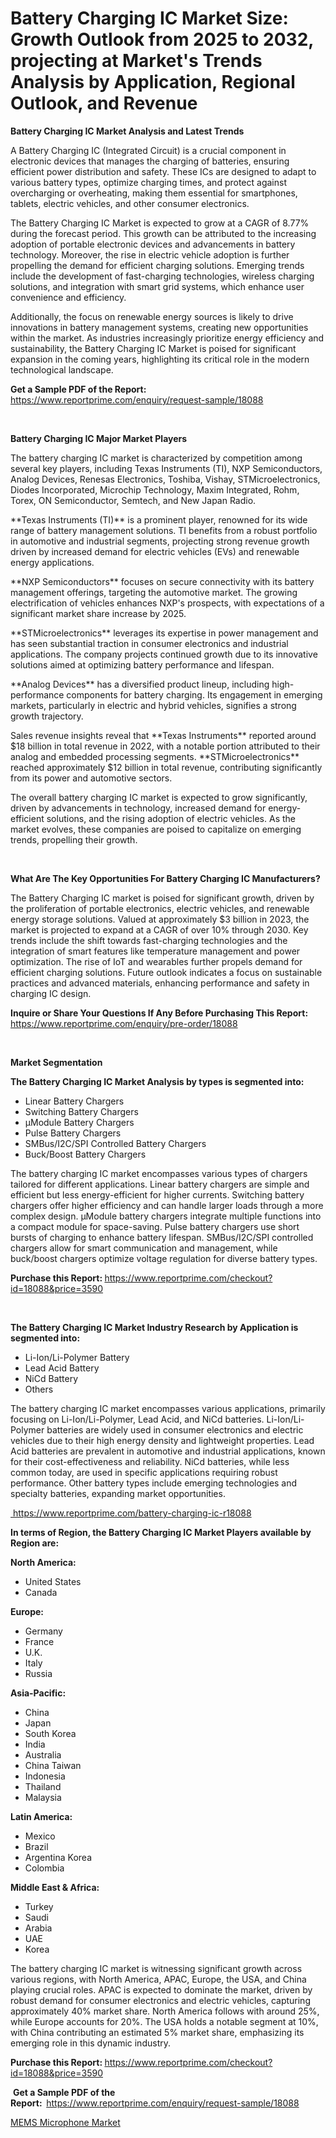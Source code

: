 <p><h1>Battery Charging IC Market Size: Growth Outlook from 2025 to 2032, projecting at Market's Trends Analysis by Application, Regional Outlook, and Revenue</h1></p><p><strong>Battery Charging IC Market Analysis and Latest Trends</strong></p>
<p><p>A Battery Charging IC (Integrated Circuit) is a crucial component in electronic devices that manages the charging of batteries, ensuring efficient power distribution and safety. These ICs are designed to adapt to various battery types, optimize charging times, and protect against overcharging or overheating, making them essential for smartphones, tablets, electric vehicles, and other consumer electronics.</p><p>The Battery Charging IC Market is expected to grow at a CAGR of 8.77% during the forecast period. This growth can be attributed to the increasing adoption of portable electronic devices and advancements in battery technology. Moreover, the rise in electric vehicle adoption is further propelling the demand for efficient charging solutions. Emerging trends include the development of fast-charging technologies, wireless charging solutions, and integration with smart grid systems, which enhance user convenience and efficiency.</p><p>Additionally, the focus on renewable energy sources is likely to drive innovations in battery management systems, creating new opportunities within the market. As industries increasingly prioritize energy efficiency and sustainability, the Battery Charging IC Market is poised for significant expansion in the coming years, highlighting its critical role in the modern technological landscape.</p></p>
<p><strong>Get a Sample PDF of the Report:&nbsp;</strong> <a href="https://www.reportprime.com/enquiry/request-sample/18088?utm_campaign=2218&utm_medium=2&utm_source=Github&utm_content=ia&utm_term=18032025&utm_id=battery-charging-ic">https://www.reportprime.com/enquiry/request-sample/18088</a></p>
<p>&nbsp;</p>
<p><strong>Battery Charging IC Major Market Players</strong></p>
<p><p>The battery charging IC market is characterized by competition among several key players, including Texas Instruments (TI), NXP Semiconductors, Analog Devices, Renesas Electronics, Toshiba, Vishay, STMicroelectronics, Diodes Incorporated, Microchip Technology, Maxim Integrated, Rohm, Torex, ON Semiconductor, Semtech, and New Japan Radio.</p><p>**Texas Instruments (TI)** is a prominent player, renowned for its wide range of battery management solutions. TI benefits from a robust portfolio in automotive and industrial segments, projecting strong revenue growth driven by increased demand for electric vehicles (EVs) and renewable energy applications.</p><p>**NXP Semiconductors** focuses on secure connectivity with its battery management offerings, targeting the automotive market. The growing electrification of vehicles enhances NXP's prospects, with expectations of a significant market share increase by 2025.</p><p>**STMicroelectronics** leverages its expertise in power management and has seen substantial traction in consumer electronics and industrial applications. The company projects continued growth due to its innovative solutions aimed at optimizing battery performance and lifespan.</p><p>**Analog Devices** has a diversified product lineup, including high-performance components for battery charging. Its engagement in emerging markets, particularly in electric and hybrid vehicles, signifies a strong growth trajectory.</p><p>Sales revenue insights reveal that **Texas Instruments** reported around $18 billion in total revenue in 2022, with a notable portion attributed to their analog and embedded processing segments. **STMicroelectronics** reached approximately $12 billion in total revenue, contributing significantly from its power and automotive sectors.</p><p>The overall battery charging IC market is expected to grow significantly, driven by advancements in technology, increased demand for energy-efficient solutions, and the rising adoption of electric vehicles. As the market evolves, these companies are poised to capitalize on emerging trends, propelling their growth.</p></p>
<p>&nbsp;</p>
<p><strong>What Are The Key Opportunities For Battery Charging IC Manufacturers?</strong></p>
<p><p>The Battery Charging IC market is poised for significant growth, driven by the proliferation of portable electronics, electric vehicles, and renewable energy storage solutions. Valued at approximately $3 billion in 2023, the market is projected to expand at a CAGR of over 10% through 2030. Key trends include the shift towards fast-charging technologies and the integration of smart features like temperature management and power optimization. The rise of IoT and wearables further propels demand for efficient charging solutions. Future outlook indicates a focus on sustainable practices and advanced materials, enhancing performance and safety in charging IC design.</p></p>
<p><strong>Inquire or Share Your Questions If Any Before Purchasing This Report:</strong> <a href="https://www.reportprime.com/enquiry/pre-order/18088?utm_campaign=2218&utm_medium=2&utm_source=Github&utm_content=ia&utm_term=18032025&utm_id=battery-charging-ic">https://www.reportprime.com/enquiry/pre-order/18088</a></p>
<p>&nbsp;</p>
<p><strong>Market Segmentation</strong></p>
<p><strong>The Battery Charging IC Market Analysis by types is segmented into:</strong></p>
<p><ul><li>Linear Battery Chargers</li><li>Switching Battery Chargers</li><li>μModule Battery Chargers</li><li>Pulse Battery Chargers</li><li>SMBus/I2C/SPI Controlled Battery Chargers</li><li>Buck/Boost Battery Chargers</li></ul></p>
<p><p>The battery charging IC market encompasses various types of chargers tailored for different applications. Linear battery chargers are simple and efficient but less energy-efficient for higher currents. Switching battery chargers offer higher efficiency and can handle larger loads through a more complex design. μModule battery chargers integrate multiple functions into a compact module for space-saving. Pulse battery chargers use short bursts of charging to enhance battery lifespan. SMBus/I2C/SPI controlled chargers allow for smart communication and management, while buck/boost chargers optimize voltage regulation for diverse battery types.</p></p>
<p><strong>Purchase this Report:&nbsp;</strong><a href="https://www.reportprime.com/checkout?id=18088&price=3590&utm_campaign=2218&utm_medium=2&utm_source=Github&utm_content=ia&utm_term=18032025&utm_id=battery-charging-ic">https://www.reportprime.com/checkout?id=18088&price=3590</a></p>
<p>&nbsp;</p>
<p><strong>The Battery Charging IC Market Industry Research by Application is segmented into:</strong></p>
<p><ul><li>Li-Ion/Li-Polymer Battery</li><li>Lead Acid Battery</li><li>NiCd Battery</li><li>Others</li></ul></p>
<p><p>The battery charging IC market encompasses various applications, primarily focusing on Li-Ion/Li-Polymer, Lead Acid, and NiCd batteries. Li-Ion/Li-Polymer batteries are widely used in consumer electronics and electric vehicles due to their high energy density and lightweight properties. Lead Acid batteries are prevalent in automotive and industrial applications, known for their cost-effectiveness and reliability. NiCd batteries, while less common today, are used in specific applications requiring robust performance. Other battery types include emerging technologies and specialty batteries, expanding market opportunities.</p></p>
<p><a href="https://www.reportprime.com/battery-charging-ic-r18088?utm_campaign=2218&utm_medium=2&utm_source=Github&utm_content=ia&utm_term=18032025&utm_id=battery-charging-ic">&nbsp;https://www.reportprime.com/battery-charging-ic-r18088</a></p>
<p><strong>In terms of Region, the Battery Charging IC Market Players available by Region are:</strong></p>
<p>
    <p> <strong> North America: </strong>
        <ul>
            <li>United States</li>
            <li>Canada</li>
        </ul>
        </p> 
    <p> <strong> Europe: </strong>
        <ul>
            <li>Germany</li>
            <li>France</li>
            <li>U.K.</li>
            <li>Italy</li>
            <li>Russia</li>
        </ul>
        </p> 
    <p> <strong> Asia-Pacific: </strong>
        <ul>
            <li>China</li>
            <li>Japan</li>
            <li>South Korea</li>
            <li>India</li>
            <li>Australia</li>
            <li>China Taiwan</li>
            <li>Indonesia</li>
            <li>Thailand</li>
            <li>Malaysia</li>
        </ul>
        </p> 
    <p> <strong> Latin America: </strong>
        <ul>
            <li>Mexico</li>
            <li>Brazil</li>
            <li>Argentina Korea</li>
            <li>Colombia</li>
        </ul>
        </p> 
    <p> <strong> Middle East & Africa: </strong>
        <ul>
            <li>Turkey</li>
            <li>Saudi</li>
            <li>Arabia</li>
            <li>UAE</li>
            <li>Korea</li>
        </ul>
    </p>
    </p>
<p><p>The battery charging IC market is witnessing significant growth across various regions, with North America, APAC, Europe, the USA, and China playing crucial roles. APAC is expected to dominate the market, driven by robust demand for consumer electronics and electric vehicles, capturing approximately 40% market share. North America follows with around 25%, while Europe accounts for 20%. The USA holds a notable segment at 10%, with China contributing an estimated 5% market share, emphasizing its emerging role in this dynamic industry.</p></p>
<p><strong>Purchase this Report: </strong><a href="https://www.reportprime.com/checkout?id=18088&price=3590&utm_campaign=2218&utm_medium=2&utm_source=Github&utm_content=ia&utm_term=18032025&utm_id=battery-charging-ic">https://www.reportprime.com/checkout?id=18088&price=3590</a></p>
<p>&nbsp;<strong>Get a Sample PDF of the Report:&nbsp;&nbsp;</strong><a href="https://www.reportprime.com/enquiry/request-sample/18088?utm_campaign=2218&utm_medium=2&utm_source=Github&utm_content=ia&utm_term=18032025&utm_id=battery-charging-ic">https://www.reportprime.com/enquiry/request-sample/18088</a></p>
<p><strong></strong></p>
<p><p><a href="https://github.com/JakirUddin511/Market-Research-Report-List-2/blob/main/mems-microphone-market.md?utm_campaign=2218&utm_medium=2&utm_source=Github&utm_content=ia&utm_term=18032025&utm_id=battery-charging-ic">MEMS Microphone Market</a></p></p>